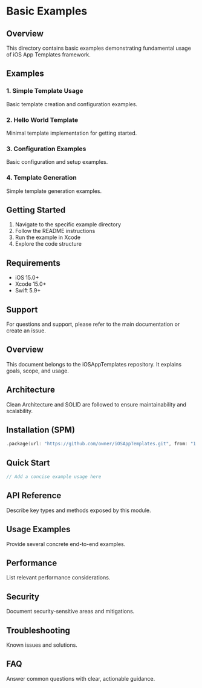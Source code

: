 # Basic Examples

## Overview

This directory contains basic examples demonstrating fundamental usage of iOS App Templates framework.

## Examples

### 1. Simple Template Usage
Basic template creation and configuration examples.

### 2. Hello World Template
Minimal template implementation for getting started.

### 3. Configuration Examples
Basic configuration and setup examples.

### 4. Template Generation
Simple template generation examples.

## Getting Started

1. Navigate to the specific example directory
2. Follow the README instructions
3. Run the example in Xcode
4. Explore the code structure

## Requirements

- iOS 15.0+
- Xcode 15.0+
- Swift 5.9+

## Support

For questions and support, please refer to the main documentation or create an issue. 

## Overview
This document belongs to the iOSAppTemplates repository. It explains goals, scope, and usage.

## Architecture
Clean Architecture and SOLID are followed to ensure maintainability and scalability.

## Installation (SPM)
```swift
.package(url: "https://github.com/owner/iOSAppTemplates.git", from: "1.0.0")
```

## Quick Start
```swift
// Add a concise example usage here
```

## API Reference
Describe key types and methods exposed by this module.

## Usage Examples
Provide several concrete end-to-end examples.

## Performance
List relevant performance considerations.

## Security
Document security-sensitive areas and mitigations.

## Troubleshooting
Known issues and solutions.

## FAQ
Answer common questions with clear, actionable guidance.
